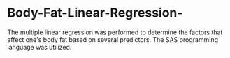 # Body-Fat-Linear-Regression-
The multiple linear regression was performed to determine the factors that affect one's body fat based on several predictors. The SAS programming language was utilized. 
